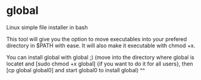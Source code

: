 # global
Linux simple file installer in bash

This tool will give you the option to move executables into your prefered directory in $PATH with ease. 
It will also make it executable with chmod +x.

You can install global with global ;)
(move into the directory where global is locatet and [sudo chmod +x global] {if you want to do it for all users}, then [cp global global0] and start global0 to install global) ^^
